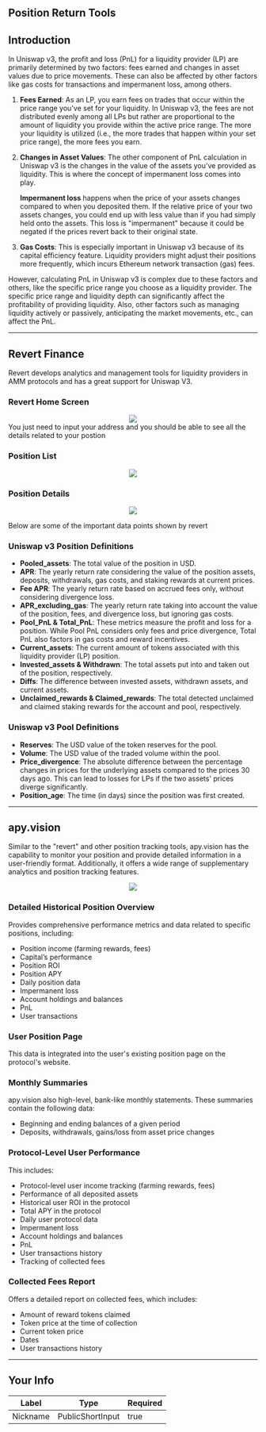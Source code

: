 ## Position Return Tools


## Introduction

In Uniswap v3, the profit and loss (PnL) for a liquidity provider (LP) are primarily determined by two factors: fees earned and changes in asset values due to price movements. These can also be affected by other factors like gas costs for transactions and impermanent loss, among others.

1. **Fees Earned**: As an LP, you earn fees on trades that occur within the price range you've set for your liquidity. In Uniswap v3, the fees are not distributed evenly among all LPs but rather are proportional to the amount of liquidity you provide within the active price range. The more your liquidity is utilized (i.e., the more trades that happen within your set price range), the more fees you earn.

2. **Changes in Asset Values**: The other component of PnL calculation in Uniswap v3 is the changes in the value of the assets you've provided as liquidity. This is where the concept of impermanent loss comes into play.

    **Impermanent loss** happens when the price of your assets changes compared to when you deposited them. If the relative price of your two assets changes, you could end up with less value than if you had simply held onto the assets. This loss is "impermanent" because it could be negated if the prices revert back to their original state.

3. **Gas Costs**: This is especially important in Uniswap v3 because of its capital efficiency feature. Liquidity providers might adjust their positions more frequently, which incurs Ethereum network transaction (gas) fees.

However, calculating PnL in Uniswap v3 is complex due to these factors and others, like the specific price range you choose as a liquidity provider. The specific price range and liquidity depth can significantly affect the profitability of providing liquidity. Also, other factors such as managing liquidity actively or passively, anticipating the market movements, etc., can affect the PnL.

    


---
## Revert Finance

Revert develops analytics and management tools for liquidity providers in AMM protocols and has a great support for Uniswap V3.

### Revert Home Screen
<div align="center">
<img style="max-height:600px" src="https://d31h13bdjwgzxs.cloudfront.net/academy/uniswap-eth-1/Guide/position-return-tools-uniswap/1684612775072_revert_1.png"/>
</div>
You just need to input your address and you should be able to see all the details related to your postion

### Position List
<div align="center">
<img style="max-height:900px" src="https://d31h13bdjwgzxs.cloudfront.net/academy/uniswap-eth-1/Guide/position-return-tools-uniswap/1684612942587_revert_2_a.png"/>
</div>

### Position Details
<div align="center">
<img style="max-height:800px" src="https://d31h13bdjwgzxs.cloudfront.net/academy/uniswap-eth-1/Guide/position-return-tools-uniswap/1684612976393_revert_2.png"/>
</div>


Below are some of the important data points shown by revert
### **Uniswap v3 Position Definitions**

- **Pooled_assets**: The total value of the position in USD.
- **APR**: The yearly return rate considering the value of the position assets, deposits, withdrawals, gas costs, and staking rewards at current prices.
- **Fee APR**: The yearly return rate based on accrued fees only, without considering divergence loss.
- **APR_excluding_gas**: The yearly return rate taking into account the value of the position, fees, and divergence loss, but ignoring gas costs.
- **Pool_PnL & Total_PnL**: These metrics measure the profit and loss for a position. While Pool PnL considers only fees and price divergence, Total PnL also factors in gas costs and reward incentives.
- **Current_assets**: The current amount of tokens associated with this liquidity provider (LP) position.
- **Invested_assets & Withdrawn**: The total assets put into and taken out of the position, respectively.
- **Diffs**: The difference between invested assets, withdrawn assets, and current assets.
- **Unclaimed_rewards & Claimed_rewards**: The total detected unclaimed and claimed staking rewards for the account and pool, respectively.

### **Uniswap v3 Pool Definitions**

- **Reserves**: The USD value of the token reserves for the pool.
- **Volume**: The USD value of the traded volume within the pool.
- **Price_divergence**: The absolute difference between the percentage changes in prices for the underlying assets compared to the prices 30 days ago. This can lead to losses for LPs if the two assets' prices diverge significantly.
- **Position_age**: The time (in days) since the position was first created.


    


---
## apy.vision

Similar to the "revert" and other position tracking tools, apy.vision has the capability to monitor your position and provide detailed information in a user-friendly format. Additionally, it offers a wide range of supplementary analytics and position tracking features.

<div align="center">
<img style="max-height:1200px" src="https://d31h13bdjwgzxs.cloudfront.net/academy/uniswap-eth-1/Guide/position-return-tools-uniswap/1684615191588_apy_vision.png"/>
</div>

### Detailed Historical Position Overview
Provides comprehensive performance metrics and data related to specific positions, including:
- Position income (farming rewards, fees)
- Capital’s performance
- Position ROI
- Position APY
- Daily position data
- Impermanent loss
- Account holdings and balances
- PnL
- User transactions

### User Position Page 
This data is integrated into the user's existing position page on the protocol's website.

### Monthly Summaries
apy.vision also high-level, bank-like monthly statements. These summaries contain the following data:
- Beginning and ending balances of a given period
- Deposits, withdrawals, gains/loss from asset price changes

### Protocol-Level User Performance
This includes:
- Protocol-level user income tracking (farming rewards, fees)
- Performance of all deposited assets
- Historical user ROI in the protocol
- Total APY in the protocol
- Daily user protocol data
- Impermanent loss
- Account holdings and balances
- PnL
- User transactions history
- Tracking of collected fees

### Collected Fees Report
Offers a detailed report on collected fees, which includes:
- Amount of reward tokens claimed
- Token price at the time of collection
- Current token price
- Dates
- User transactions history


    


---
## Your Info





| Label | Type | Required |
| ----------- | ----------- | ---- |
| Nickname        | PublicShortInput   |  true    |


    

